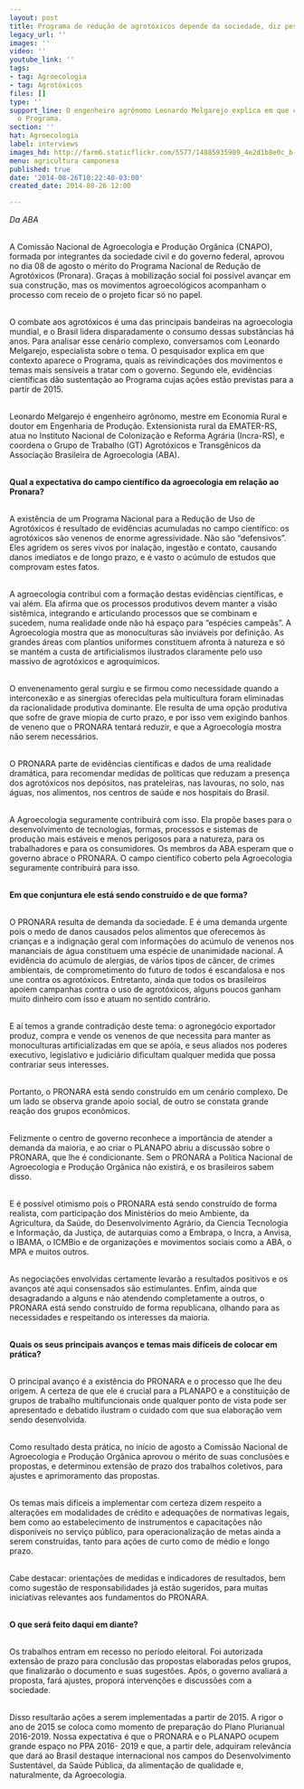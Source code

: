 ```yaml
---
layout: post
title: Programa de redução de agrotóxicos depende da sociedade, diz pesquisador
legacy_url: ''
images: ''
video: ''
youtube_link: ''
tags:
- tag: Agroecologia
- tag: Agrotóxicos
files: []
type: ''
support_line: O engenheiro agrônomo Leonardo Melgarejo explica em que contexto aparece
  o Programa.
section: ''
hat: Agroecologia
label: interviews
images_hd: http://farm6.staticflickr.com/5577/14885935989_4e2d1b8e0c_b.jpg
menu: agricultura camponesa
published: true
date: '2014-08-26T10:22:40-03:00'
created_date: 2014-08-26 12:00

---
```

<p><em>Da ABA</em></p>

<p><br />
A Comiss&atilde;o Nacional de Agroecologia e Produ&ccedil;&atilde;o Org&acirc;nica (CNAPO), formada por integrantes da sociedade civil e do governo federal, aprovou no dia 08 de agosto o m&eacute;rito do Programa Nacional de Redu&ccedil;&atilde;o de Agrot&oacute;xicos (Pronara). Gra&ccedil;as &agrave; mobiliza&ccedil;&atilde;o social foi poss&iacute;vel avan&ccedil;ar em sua constru&ccedil;&atilde;o, mas os movimentos agroecol&oacute;gicos acompanham o processo com receio de o projeto ficar s&oacute; no papel.</p>

<p><br />
O combate aos agrot&oacute;xicos &eacute; uma das principais bandeiras na agroecologia mundial, e o Brasil lidera disparadamente o consumo dessas subst&acirc;ncias h&aacute; anos. Para analisar esse cen&aacute;rio complexo, conversamos com Leonardo Melgarejo, especialista sobre o tema. O pesquisador explica em que contexto aparece o Programa, quais as reivindica&ccedil;&otilde;es dos movimentos e temas mais sens&iacute;veis a tratar com o governo. Segundo ele, evid&ecirc;ncias cient&iacute;ficas d&atilde;o sustenta&ccedil;&atilde;o ao Programa cujas a&ccedil;&otilde;es est&atilde;o previstas para a partir de 2015.</p>

<p><br />
Leonardo Melgarejo &eacute; engenheiro agr&ocirc;nomo, mestre em Economia Rural e doutor em Engenharia de Produ&ccedil;&atilde;o. Extensionista rural da EMATER-RS, atua no Instituto Nacional de Coloniza&ccedil;&atilde;o e Reforma Agr&aacute;ria (Incra-RS), e coordena o Grupo de Trabalho (GT) Agrot&oacute;xicos e Transg&ecirc;nicos da Associa&ccedil;&atilde;o Brasileira de Agroecologia (ABA).</p>

<p><br />
<strong>Qual a expectativa do campo cient&iacute;fico da agroecologia em rela&ccedil;&atilde;o ao Pronara?</strong></p>

<p><br />
A exist&ecirc;ncia de um Programa Nacional para a Redu&ccedil;&atilde;o de Uso de Agrot&oacute;xicos &eacute; resultado de evid&ecirc;ncias acumuladas no campo cient&iacute;fico: os agrot&oacute;xicos s&atilde;o venenos de enorme agressividade. N&atilde;o s&atilde;o &ldquo;defensivos&rdquo;. Eles agridem os seres vivos por inala&ccedil;&atilde;o, ingest&atilde;o e contato, causando danos imediatos e de longo prazo, e &eacute; vasto o ac&uacute;mulo de estudos que comprovam estes fatos.</p>

<p><br />
A agroecologia contribui com a forma&ccedil;&atilde;o destas evid&ecirc;ncias cient&iacute;ficas, e vai al&eacute;m. Ela afirma que os processos produtivos devem manter a vis&atilde;o sist&ecirc;mica, integrando e articulando processos que se combinam e sucedem, numa realidade onde n&atilde;o h&aacute; espa&ccedil;o para &ldquo;esp&eacute;cies campe&atilde;s&rdquo;. A Agroecologia mostra que as monoculturas s&atilde;o invi&aacute;veis por defini&ccedil;&atilde;o. As grandes &aacute;reas com plantios uniformes constituem afronta &agrave; natureza e s&oacute; se mant&eacute;m a custa de artificialismos ilustrados claramente pelo uso massivo de agrot&oacute;xicos e agroqu&iacute;micos.</p>

<p><br />
O envenenamento geral surgiu e se firmou como necessidade quando a interconex&atilde;o e as sinergias oferecidas pela multicultura foram eliminadas da racionalidade produtiva dominante. Ele resulta de uma op&ccedil;&atilde;o produtiva que sofre de grave miopia de curto prazo, e por isso vem exigindo banhos de veneno que o PRONARA tentar&aacute; reduzir, e que a Agroecologia mostra n&atilde;o serem necess&aacute;rios.</p>

<p><br />
O PRONARA parte de evid&ecirc;ncias cient&iacute;ficas e dados de uma realidade dram&aacute;tica, para recomendar medidas de pol&iacute;ticas que reduzam a presen&ccedil;a dos agrot&oacute;xicos nos dep&oacute;sitos, nas prateleiras, nas lavouras, no solo, nas &aacute;guas, nos alimentos, nos centros de sa&uacute;de e nos hospitais do Brasil.</p>

<p><br />
A Agroecologia seguramente contribuir&aacute; com isso. Ela prop&otilde;e bases para o desenvolvimento de tecnologias, formas, processos e sistemas de produ&ccedil;&atilde;o mais est&aacute;veis e menos perigosos para a natureza, para os trabalhadores e para os consumidores. Os membros da ABA esperam que o governo abrace o PRONARA. O campo cient&iacute;fico coberto pela Agroecologia seguramente contribuir&aacute; para isso.</p>

<p><br />
<strong>Em que conjuntura ele est&aacute; sendo constru&iacute;do e de que forma?</strong></p>

<p><br />
O PRONARA resulta de demanda da sociedade. E &eacute; uma demanda urgente pois o medo de danos causados pelos alimentos que oferecemos &agrave;s crian&ccedil;as e a indigna&ccedil;&atilde;o geral com informa&ccedil;&otilde;es do ac&uacute;mulo de venenos nos mananciais de &aacute;gua constituem uma esp&eacute;cie de unanimidade nacional. A evid&ecirc;ncia do ac&uacute;mulo de alergias, de v&aacute;rios tipos de c&acirc;ncer, de crimes ambientais, de comprometimento do futuro de todos &eacute; escandalosa e nos une contra os agrot&oacute;xicos. Entretanto, ainda que todos os brasileiros apoiem campanhas contra o uso de agrot&oacute;xicos, alguns poucos ganham muito dinheiro com isso e atuam no sentido contr&aacute;rio.</p>

<p><br />
E a&iacute; temos a grande contradi&ccedil;&atilde;o deste tema: o agroneg&oacute;cio exportador produz, compra e vende os venenos de que necessita para manter as monoculturas artificializadas em que se ap&oacute;ia, e seus aliados nos poderes executivo, legislativo e judici&aacute;rio dificultam qualquer medida que possa contrariar seus interesses.</p>

<p><br />
Portanto, o PRONARA est&aacute; sendo constru&iacute;do em um cen&aacute;rio complexo. De um lado se observa grande apoio social, de outro se constata grande rea&ccedil;&atilde;o dos grupos econ&ocirc;micos.</p>

<p><br />
Felizmente o centro de governo reconhece a import&acirc;ncia de atender a demanda da maioria, e ao criar o PLANAPO abriu a discuss&atilde;o sobre o PRONARA, que lhe &eacute; condicionante. Sem o PRONARA a Pol&iacute;tica Nacional de Agroecologia e Produ&ccedil;&atilde;o Org&acirc;nica n&atilde;o existir&aacute;, e os brasileiros sabem disso.</p>

<p><br />
E &eacute; poss&iacute;vel otimismo pois o PRONARA est&aacute; sendo constru&iacute;do de forma realista, com participa&ccedil;&atilde;o dos Minist&eacute;rios do meio Ambiente, da Agricultura, da Sa&uacute;de, do Desenvolvimento Agr&aacute;rio, da Ciencia Tecnologia e Informa&ccedil;&atilde;o, da Justi&ccedil;a, de autarquias como a Embrapa, o Incra, a Anvisa, o IBAMA, o ICMBio e de organiza&ccedil;&otilde;es e movimentos sociais como a ABA, o MPA e muitos outros.</p>

<p><br />
As negocia&ccedil;&otilde;es envolvidas certamente levar&atilde;o a resultados positivos e os avan&ccedil;os at&eacute; aqui consensados s&atilde;o estimulantes. Enfim, ainda que desagradando a alguns e n&atilde;o atendendo completamente a outros, o PRONARA est&aacute; sendo constru&iacute;do de forma republicana, olhando para as necessidades e respeitando os interesses da maioria.</p>

<p><br />
<strong>Quais os seus principais avan&ccedil;os e temas mais dif&iacute;ceis de colocar em pr&aacute;tica?</strong></p>

<p><br />
O principal avan&ccedil;o &eacute; a exist&ecirc;ncia do PRONARA e o processo que lhe deu origem. A certeza de que ele &eacute; crucial para a PLANAPO e a constitui&ccedil;&atilde;o de grupos de trabalho multifuncionais onde qualquer ponto de vista pode ser apresentado e debatido ilustram o cuidado com que sua elabora&ccedil;&atilde;o vem sendo desenvolvida.</p>

<p><br />
Como resultado desta pr&aacute;tica, no in&iacute;cio de agosto a Comiss&atilde;o Nacional de Agroecologia e Produ&ccedil;&atilde;o Org&acirc;nica aprovou o m&eacute;rito de suas conclus&otilde;es e propostas, e determinou extens&atilde;o de prazo dos trabalhos coletivos, para ajustes e aprimoramento das propostas.</p>

<p><br />
Os temas mais dif&iacute;ceis a implementar com certeza dizem respeito a altera&ccedil;&otilde;es em modalidades de cr&eacute;dito e adequa&ccedil;&otilde;es de normativas legais, bem como ao estabelecimento de instrumentos e capacita&ccedil;&otilde;es n&atilde;o dispon&iacute;veis no servi&ccedil;o p&uacute;blico, para operacionaliza&ccedil;&atilde;o de metas ainda a serem constru&iacute;das, tanto para a&ccedil;&otilde;es de curto como de m&eacute;dio e longo prazo.&nbsp;</p>

<p><br />
Cabe destacar: orienta&ccedil;&otilde;es de medidas e indicadores de resultados, bem como sugest&atilde;o de responsabilidades j&aacute; est&atilde;o sugeridos, para muitas iniciativas relevantes aos fundamentos do PRONARA.</p>

<p><br />
<strong>O que ser&aacute; feito daqui em diante?</strong></p>

<p><br />
Os trabalhos entram em recesso no per&iacute;odo eleitoral. Foi autorizada extens&atilde;o de prazo para conclus&atilde;o das propostas elaboradas pelos grupos, que finalizar&atilde;o o documento e suas sugest&otilde;es. Ap&oacute;s, o governo avaliar&aacute; a proposta, far&aacute; ajustes, propor&aacute; interven&ccedil;&otilde;es e discuss&otilde;es com a sociedade.</p>

<p><br />
Disso resultar&atilde;o a&ccedil;&otilde;es a serem implementadas a partir de 2015. A rigor o ano de 2015 se coloca como momento de prepara&ccedil;&atilde;o do Plano Plurianual 2016-2019. Nossa expectativa &eacute; que o PRONARA e o PLANAPO ocupem grande espa&ccedil;o no PPA 2016- 2019 e que, a partir dele, adquiram relev&acirc;ncia que dar&aacute; ao Brasil destaque internacional nos campos do Desenvolvimento Sustent&aacute;vel, da Sa&uacute;de P&uacute;blica, da alimenta&ccedil;&atilde;o de qualidade e, naturalmente, da Agroecologia.</p>
